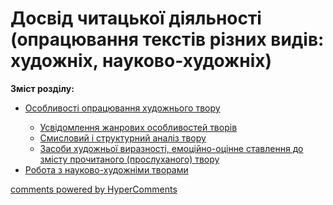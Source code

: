 <div id="hypercomments_widget" class="js-hypercomments-widget invisible"></div>

Досвід читацької діяльності (опрацювання текстів різних видів: художніх, науково-художніх)
=============================================

<p><b>Зміст розділу:</b></p>
<ul type="disc">
<li><a href="http://readmon24.ed-era.com/osoblivosti_opratsyuvannya_khudozhnogo_tvoru.html">Особливості опрацювання художнього твору</a></li>
<ul type="circle">
<li><a href="http://readmon24.ed-era.com/usvidomlennya_zhanrovуkh_osoblуvostey_tvoriv.html">Усвідомлення жанрових особливостей творів</a></li>
<li><a href="http://readmon24.ed-era.com/smуslovуy_i_strukturnуy_analiz_tvoru.html">Смисловий і структурний аналіз твору</a></li>
<li><a href="http://readmon24.ed-era.com/zasobу_khudozhnoyi_vуraznosti_emotsiyno-otsinne_stavlennya_do_zmistu_prochуtanogo_proslukhanogo_tvoru.html">Засоби художньої виразності, емоційно-оцінне ставлення до змісту прочитаного (прослуханого) твору</a></li>
</ul>
<li><a href="http://readmon24.ed-era.com/robota_z_naukovo-khudozhnimi_tvorami.html">Робота з науково-художніми творами</a></li>
</ul>

<div class="js-hypercomments-container">
    <a href="http://hypercomments.com" class="hc-link" title="comments widget">comments powered by HyperComments</a>
</div>